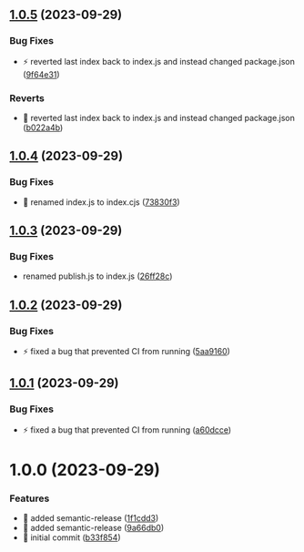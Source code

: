 ## [1.0.5](https://github.com/tomerh2001/semantic-release-gitlab-merge-request/compare/v1.0.4...v1.0.5) (2023-09-29)


### Bug Fixes

* :zap: reverted last index back to index.js and instead changed package.json ([9f64e31](https://github.com/tomerh2001/semantic-release-gitlab-merge-request/commit/9f64e31f28165496870355dd07aea44338aaedee))


### Reverts

* :construction_worker: reverted last index back to index.js and instead changed package.json ([b022a4b](https://github.com/tomerh2001/semantic-release-gitlab-merge-request/commit/b022a4b8a30142599a7b407d8ef274f68363da31))

## [1.0.4](https://github.com/tomerh2001/semantic-release-gitlab-merge-request/compare/v1.0.3...v1.0.4) (2023-09-29)


### Bug Fixes

* :truck: renamed index.js to index.cjs ([73830f3](https://github.com/tomerh2001/semantic-release-gitlab-merge-request/commit/73830f3a4b95792c175ed15ff20d329485bc2b95))

## [1.0.3](https://github.com/tomerh2001/semantic-release-gitlab-merge-request/compare/v1.0.2...v1.0.3) (2023-09-29)


### Bug Fixes

* renamed publish.js to index.js ([26ff28c](https://github.com/tomerh2001/semantic-release-gitlab-merge-request/commit/26ff28c13af5aa839d335951a2a6551d2c4903f3))

## [1.0.2](https://github.com/tomerh2001/semantic-release-gitlab-merge-request/compare/v1.0.1...v1.0.2) (2023-09-29)


### Bug Fixes

* :zap: fixed a bug that prevented CI from running ([5aa9160](https://github.com/tomerh2001/semantic-release-gitlab-merge-request/commit/5aa9160ec74025275ee8f1ad8bcfb585af0a1a0c))

## [1.0.1](https://github.com/tomerh2001/semantic-release-gitlab-merge-request/compare/v1.0.0...v1.0.1) (2023-09-29)


### Bug Fixes

* :zap: fixed a bug that prevented CI from running ([a60dcce](https://github.com/tomerh2001/semantic-release-gitlab-merge-request/commit/a60dcce35c6309eb1694398663970d610b0967d7))

# 1.0.0 (2023-09-29)


### Features

* :rocket: added semantic-release ([1f1cdd3](https://github.com/tomerh2001/semantic-release-gitlab-merge-request/commit/1f1cdd3e740521e4709600bb4b4c5b1aa8350a13))
* :rocket: added semantic-release ([9a66db0](https://github.com/tomerh2001/semantic-release-gitlab-merge-request/commit/9a66db0d3a03860f850d26e6811413b28cfd6806))
* :rocket: initial commit ([b33f854](https://github.com/tomerh2001/semantic-release-gitlab-merge-request/commit/b33f8549a5bbdafd16b95e991332b9db19844da4))
